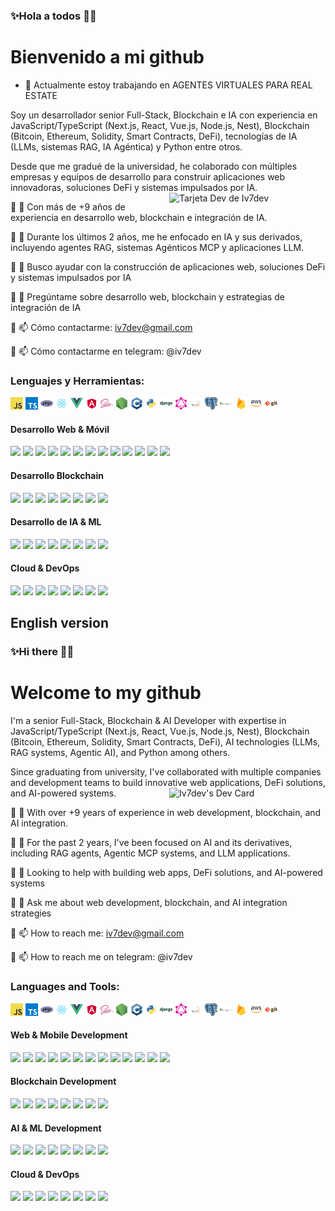 ### ✨Hola a todos 👋✨

<!--
**iv7dev/iv7dev** es un repositorio ✨ _especial_ ✨ porque su `README.md` (este archivo) aparece en tu perfil de GitHub.

Aquí hay algunas ideas para comenzar:

- 🔭 Actualmente estoy trabajando en ...
- 🌱 Actualmente estoy aprendiendo ...
- 👯 Busco colaborar en ...
- 🤔 Busco ayuda con ...
- 💬 Pregúntame sobre ...
- 📫 Cómo contactarme: ...
- 😄 Pronombres: ...
- ⚡ Dato curioso: ...
-->

# Bienvenido a **mi github**

- 🔭 Actualmente estoy trabajando en AGENTES VIRTUALES PARA REAL ESTATE

Soy un desarrollador senior Full-Stack, Blockchain e IA con experiencia en JavaScript/TypeScript (Next.js, React, Vue.js, Node.js, Nest), Blockchain (Bitcoin, Ethereum, Solidity, Smart Contracts, DeFi), tecnologías de IA (LLMs, sistemas RAG, IA Agéntica) y Python entre otros.

Desde que me gradué de la universidad, he colaborado con múltiples empresas y equipos de desarrollo para construir aplicaciones web innovadoras, soluciones DeFi y sistemas impulsados por IA.
<a href="https://app.daily.dev/Iv7dev"><img align="right" src="https://api.daily.dev/devcards/745af3166b5e48669b596b510f716e89.png?r=3p1" width="250" alt="Tarjeta Dev de Iv7dev"/></a>

:small_blue_diamond: :muscle: Con más de +9 años de experiencia en desarrollo web, blockchain e integración de IA.

:small_blue_diamond: 🔭 Durante los últimos 2 años, me he enfocado en IA y sus derivados, incluyendo agentes RAG, sistemas Agénticos MCP y aplicaciones LLM.

:small_blue_diamond: 🤔 Busco ayudar con la construcción de aplicaciones web, soluciones DeFi y sistemas impulsados por IA

:small_blue_diamond: 💬 Pregúntame sobre desarrollo web, blockchain y estrategias de integración de IA

:small_blue_diamond: 📫 Cómo contactarme: iv7dev@gmail.com

:small_blue_diamond: 📫 Cómo contactarme en telegram: @iv7dev

### Lenguajes y Herramientas:

<code><img height="20" src="https://raw.githubusercontent.com/github/explore/80688e429a7d4ef2fca1e82350fe8e3517d3494d/topics/javascript/javascript.png"></code>
<code><img height="20" src="https://raw.githubusercontent.com/github/explore/80688e429a7d4ef2fca1e82350fe8e3517d3494d/topics/typescript/typescript.png"></code>
<code><img height="20" src="https://raw.githubusercontent.com/github/explore/80688e429a7d4ef2fca1e82350fe8e3517d3494d/topics/php/php.png"></code>
<code><img height="20" src="https://raw.githubusercontent.com/github/explore/80688e429a7d4ef2fca1e82350fe8e3517d3494d/topics/react/react.png"></code>
<code><img height="20" src="https://raw.githubusercontent.com/github/explore/80688e429a7d4ef2fca1e82350fe8e3517d3494d/topics/vue/vue.png"></code>
<code><img height="20" src="https://raw.githubusercontent.com/github/explore/80688e429a7d4ef2fca1e82350fe8e3517d3494d/topics/angular/angular.png"></code>
<code><img height="20" src="https://raw.githubusercontent.com/github/explore/80688e429a7d4ef2fca1e82350fe8e3517d3494d/topics/sass/sass.png"></code>
<code><img height="20" src="https://raw.githubusercontent.com/github/explore/80688e429a7d4ef2fca1e82350fe8e3517d3494d/topics/nodejs/nodejs.png"></code>
<code><img height="20" src="https://raw.githubusercontent.com/github/explore/80688e429a7d4ef2fca1e82350fe8e3517d3494d/topics/cpp/cpp.png"></code>
<code><img height="20" src="https://raw.githubusercontent.com/github/explore/80688e429a7d4ef2fca1e82350fe8e3517d3494d/topics/python/python.png"></code>
<code><img height="20" src="https://raw.githubusercontent.com/github/explore/80688e429a7d4ef2fca1e82350fe8e3517d3494d/topics/django/django.png"></code>
<code><img height="20" src="https://raw.githubusercontent.com/github/explore/5c058a388828bb5fde0bcafd4bc867b5bb3f26f3/topics/graphql/graphql.png"></code>
<code><img height="20" src="https://raw.githubusercontent.com/github/explore/80688e429a7d4ef2fca1e82350fe8e3517d3494d/topics/mysql/mysql.png"></code>
<code><img height="20" src="https://raw.githubusercontent.com/github/explore/5c058a388828bb5fde0bcafd4bc867b5bb3f26f3/topics/postgresql/postgresql.png"></code>
<code><img height="20" src="https://raw.githubusercontent.com/github/explore/80688e429a7d4ef2fca1e82350fe8e3517d3494d/topics/mongodb/mongodb.png"></code>
<code><img height="20" src="https://raw.githubusercontent.com/github/explore/80688e429a7d4ef2fca1e82350fe8e3517d3494d/topics/firebase/firebase.png"></code>
<code><img height="20" src="https://raw.githubusercontent.com/github/explore/80688e429a7d4ef2fca1e82350fe8e3517d3494d/topics/aws/aws.png"></code>
<code><img height="20" src="https://raw.githubusercontent.com/github/explore/80688e429a7d4ef2fca1e82350fe8e3517d3494d/topics/git/git.png"></code>


#### Desarrollo Web & Móvil
![](https://img.shields.io/badge/Framework-React-informational?style=flat&logo=react&logoColor=skyblue&color=skyblue)
![](https://img.shields.io/badge/Framework-Next.js-informational?style=flat&logo=next.js&logoColor=white&color=black)
![](https://img.shields.io/badge/Framework-Vue-informational?style=flat&logo=vue.js&logoColor=lightgreen&color=3bac3a)
![](https://img.shields.io/badge/Framework-Svelte-informational?style=flat&logo=svelte&logoColor=orange&color=orange)
![](https://img.shields.io/badge/Framework-Angular-informational?style=flat&logo=angular&logoColor=red&color=red)
![](https://img.shields.io/badge/Framework-Electron-informational?style=flat&logo=electron&logoColor=skyblue&color=skyblue)
![](https://img.shields.io/badge/Framework-React_Native-informational?style=flat&logo=react&logoColor=skyblue&color=3bac3a)
![](https://img.shields.io/badge/Framework-Ionic-informational?style=flat&logo=ionic&logoColor=blue&color=blue)
![](https://img.shields.io/badge/Lenguaje-JavaScript-informational?style=flat&logo=javascript&logoColor=yellow&color=yellow)
![](https://img.shields.io/badge/Lenguaje-TypeScript-informational?style=flat&logo=typescript&logoColor=blue&color=blue)
![](https://img.shields.io/badge/Lenguaje-Kotlin-informational?style=flat&logo=kotlin&logoColor=white&color=blue)
![](https://img.shields.io/badge/Lenguaje-Swift-informational?style=flat&logo=swift&logoColor=white&color=orange)
![](https://img.shields.io/badge/Android_Studio-3DDC84?style=flat&logo=android-studio&logoColor=white)

#### Desarrollo Blockchain
![](https://img.shields.io/badge/Red-BitCoin-informational?style=flat&logo=bitcoin&logoColor=white&color=3bac3a)
![](https://img.shields.io/badge/Red-Ethereum-informational?style=flat&logo=ethereum&logoColor=white&color=3bac3a)
![](https://img.shields.io/badge/Red-Solana-informational?style=flat&logo=solana&logoColor=white&color=purple)
![](https://img.shields.io/badge/Lenguaje-Solidity-informational?style=flat&logo=solidity&logoColor=white&color=3bac3a)
![](https://img.shields.io/badge/Token-ERC721-informational?style=flat&logo=erc721&logoColor=white&color=3bac3a)
![](https://img.shields.io/badge/Token-ERC1155-informational?style=flat&logo=erc1155&logoColor=white&color=3bac3a)
![](https://img.shields.io/badge/Token-ERC20-informational?style=flat&logo=erc20&logoColor=white&color=3bac3a)
![](https://img.shields.io/badge/DeFi-Smart_Contracts-informational?style=flat&logo=ethereum&logoColor=white&color=blue)

#### Desarrollo de IA & ML
![](https://img.shields.io/badge/IA-LangChain-informational?style=flat&logo=chainlink&logoColor=white&color=blue)
![](https://img.shields.io/badge/IA-Sistemas_RAG-informational?style=flat&logo=openai&logoColor=white&color=green)
![](https://img.shields.io/badge/IA-Agénticos_MCP-informational?style=flat&logo=openai&logoColor=white&color=purple)
![](https://img.shields.io/badge/IA-Integración_LLM-informational?style=flat&logo=openai&logoColor=white&color=red)
![](https://img.shields.io/badge/Framework-TensorFlow-informational?style=flat&logo=tensorflow&logoColor=orange&color=orange)
![](https://img.shields.io/badge/Framework-PyTorch-informational?style=flat&logo=pytorch&logoColor=red&color=red)
![](https://img.shields.io/badge/ML-Hugging_Face-informational?style=flat&logo=huggingface&logoColor=yellow&color=yellow)
![](https://img.shields.io/badge/IA-Búsqueda_Semántica-informational?style=flat&logo=elasticsearch&logoColor=blue&color=blue)

#### Cloud & DevOps
![](https://img.shields.io/badge/Cloud-AWS-informational?style=flat&logo=amazon-aws&logoColor=orange&color=orange)
![](https://img.shields.io/badge/Cloud-Google_Cloud-informational?style=flat&logo=google-cloud&logoColor=blue&color=blue)
![](https://img.shields.io/badge/Cloud-Azure-informational?style=flat&logo=microsoft-azure&logoColor=blue&color=blue)
![](https://img.shields.io/badge/CI/CD-Github_Action-informational?style=flat&logo=github&logoColor=white&color=3bac3a)
![](https://img.shields.io/badge/CI/CD-Jenkins-informational?style=flat&logo=jenkins&logoColor=white&color=3bac3a)
![](https://img.shields.io/badge/CI/CD-Circle_CI-informational?style=flat&logo=circleci&logoColor=white&color=3bac3a)
![](https://img.shields.io/badge/Contenedor-Docker-informational?style=flat&logo=docker&logoColor=blue&color=blue)
![](https://img.shields.io/badge/Contenedor-Kubernetes-informational?style=flat&logo=kubernetes&logoColor=blue&color=blue)


## English version
### ✨Hi there 👋✨

<!--
**iv7dev/iv7dev** is a ✨ _special_ ✨ repository because its `README.md` (this file) appears on your GitHub profile.

Here are some ideas to get you started:

- 🔭 I'm currently working on ...
- 🌱 I'm currently learning ...
- 👯 I'm looking to collaborate on ...
- 🤔 I'm looking for help with ...
- 💬 Ask me about ...
- 📫 How to reach me: ...
- 😄 Pronouns: ...
- ⚡ Fun fact: ...
-->

# Welcome to **my github**

I'm a senior Full-Stack, Blockchain & AI Developer with expertise in JavaScript/TypeScript (Next.js, React, Vue.js, Node.js, Nest), Blockchain (Bitcoin, Ethereum, Solidity, Smart Contracts, DeFi), AI technologies (LLMs, RAG systems, Agentic AI), and Python among others.

Since graduating from university, I've collaborated with multiple companies and development teams to build innovative web applications, DeFi solutions, and AI-powered systems.
<a href="https://app.daily.dev/Iv7dev"><img align="right" src="https://api.daily.dev/devcards/745af3166b5e48669b596b510f716e89.png?r=3p1" width="250" alt="Iv7dev's Dev Card"/></a>

:small_blue_diamond: :muscle: With over +9 years of experience in web development, blockchain, and AI integration.

:small_blue_diamond: 🔭 For the past 2 years, I've been focused on AI and its derivatives, including RAG agents, Agentic MCP systems, and LLM applications.

:small_blue_diamond: 🤔 Looking to help with building web apps, DeFi solutions, and AI-powered systems

:small_blue_diamond: 💬 Ask me about web development, blockchain, and AI integration strategies

:small_blue_diamond: 📫 How to reach me: iv7dev@gmail.com

:small_blue_diamond: 📫 How to reach me on telegram: @iv7dev

### Languages and Tools:

<code><img height="20" src="https://raw.githubusercontent.com/github/explore/80688e429a7d4ef2fca1e82350fe8e3517d3494d/topics/javascript/javascript.png"></code>
<code><img height="20" src="https://raw.githubusercontent.com/github/explore/80688e429a7d4ef2fca1e82350fe8e3517d3494d/topics/typescript/typescript.png"></code>
<code><img height="20" src="https://raw.githubusercontent.com/github/explore/80688e429a7d4ef2fca1e82350fe8e3517d3494d/topics/php/php.png"></code>
<code><img height="20" src="https://raw.githubusercontent.com/github/explore/80688e429a7d4ef2fca1e82350fe8e3517d3494d/topics/react/react.png"></code>
<code><img height="20" src="https://raw.githubusercontent.com/github/explore/80688e429a7d4ef2fca1e82350fe8e3517d3494d/topics/vue/vue.png"></code>
<code><img height="20" src="https://raw.githubusercontent.com/github/explore/80688e429a7d4ef2fca1e82350fe8e3517d3494d/topics/angular/angular.png"></code>
<code><img height="20" src="https://raw.githubusercontent.com/github/explore/80688e429a7d4ef2fca1e82350fe8e3517d3494d/topics/sass/sass.png"></code>
<code><img height="20" src="https://raw.githubusercontent.com/github/explore/80688e429a7d4ef2fca1e82350fe8e3517d3494d/topics/nodejs/nodejs.png"></code>
<code><img height="20" src="https://raw.githubusercontent.com/github/explore/80688e429a7d4ef2fca1e82350fe8e3517d3494d/topics/cpp/cpp.png"></code>
<code><img height="20" src="https://raw.githubusercontent.com/github/explore/80688e429a7d4ef2fca1e82350fe8e3517d3494d/topics/python/python.png"></code>
<code><img height="20" src="https://raw.githubusercontent.com/github/explore/80688e429a7d4ef2fca1e82350fe8e3517d3494d/topics/django/django.png"></code>
<code><img height="20" src="https://raw.githubusercontent.com/github/explore/5c058a388828bb5fde0bcafd4bc867b5bb3f26f3/topics/graphql/graphql.png"></code>
<code><img height="20" src="https://raw.githubusercontent.com/github/explore/80688e429a7d4ef2fca1e82350fe8e3517d3494d/topics/mysql/mysql.png"></code>
<code><img height="20" src="https://raw.githubusercontent.com/github/explore/5c058a388828bb5fde0bcafd4bc867b5bb3f26f3/topics/postgresql/postgresql.png"></code>
<code><img height="20" src="https://raw.githubusercontent.com/github/explore/80688e429a7d4ef2fca1e82350fe8e3517d3494d/topics/mongodb/mongodb.png"></code>
<code><img height="20" src="https://raw.githubusercontent.com/github/explore/80688e429a7d4ef2fca1e82350fe8e3517d3494d/topics/firebase/firebase.png"></code>
<code><img height="20" src="https://raw.githubusercontent.com/github/explore/80688e429a7d4ef2fca1e82350fe8e3517d3494d/topics/aws/aws.png"></code>
<code><img height="20" src="https://raw.githubusercontent.com/github/explore/80688e429a7d4ef2fca1e82350fe8e3517d3494d/topics/git/git.png"></code>


#### Web & Mobile Development
![](https://img.shields.io/badge/Framework-React-informational?style=flat&logo=react&logoColor=skyblue&color=skyblue)
![](https://img.shields.io/badge/Framework-Next.js-informational?style=flat&logo=next.js&logoColor=white&color=black)
![](https://img.shields.io/badge/Framework-Vue-informational?style=flat&logo=vue.js&logoColor=lightgreen&color=3bac3a)
![](https://img.shields.io/badge/Framework-Svelte-informational?style=flat&logo=svelte&logoColor=orange&color=orange)
![](https://img.shields.io/badge/Framework-Angular-informational?style=flat&logo=angular&logoColor=red&color=red)
![](https://img.shields.io/badge/Framework-Electron-informational?style=flat&logo=electron&logoColor=skyblue&color=skyblue)
![](https://img.shields.io/badge/Framework-React_Native-informational?style=flat&logo=react&logoColor=skyblue&color=3bac3a)
![](https://img.shields.io/badge/Framework-Ionic-informational?style=flat&logo=ionic&logoColor=blue&color=blue)
![](https://img.shields.io/badge/Language-JavaScript-informational?style=flat&logo=javascript&logoColor=yellow&color=yellow)
![](https://img.shields.io/badge/Language-TypeScript-informational?style=flat&logo=typescript&logoColor=blue&color=blue)
![](https://img.shields.io/badge/Language-Kotlin-informational?style=flat&logo=kotlin&logoColor=white&color=blue)
![](https://img.shields.io/badge/Language-Swift-informational?style=flat&logo=swift&logoColor=white&color=orange)
![](https://img.shields.io/badge/Android_Studio-3DDC84?style=flat&logo=android-studio&logoColor=white)

#### Blockchain Development
![](https://img.shields.io/badge/Network-BitCoin-informational?style=flat&logo=bitcoin&logoColor=white&color=3bac3a)
![](https://img.shields.io/badge/Network-Ethereum-informational?style=flat&logo=ethereum&logoColor=white&color=3bac3a)
![](https://img.shields.io/badge/Network-Solana-informational?style=flat&logo=solana&logoColor=white&color=purple)
![](https://img.shields.io/badge/Language-Solidity-informational?style=flat&logo=solidity&logoColor=white&color=3bac3a)
![](https://img.shields.io/badge/Token-ERC721-informational?style=flat&logo=erc721&logoColor=white&color=3bac3a)
![](https://img.shields.io/badge/Token-ERC1155-informational?style=flat&logo=erc1155&logoColor=white&color=3bac3a)
![](https://img.shields.io/badge/Token-ERC20-informational?style=flat&logo=erc20&logoColor=white&color=3bac3a)
![](https://img.shields.io/badge/DeFi-Smart_Contracts-informational?style=flat&logo=ethereum&logoColor=white&color=blue)

#### AI & ML Development
![](https://img.shields.io/badge/AI-LangChain-informational?style=flat&logo=chainlink&logoColor=white&color=blue)
![](https://img.shields.io/badge/AI-RAG_Systems-informational?style=flat&logo=openai&logoColor=white&color=green)
![](https://img.shields.io/badge/AI-Agentic_MCP-informational?style=flat&logo=openai&logoColor=white&color=purple)
![](https://img.shields.io/badge/AI-LLM_Integration-informational?style=flat&logo=openai&logoColor=white&color=red)
![](https://img.shields.io/badge/Framework-TensorFlow-informational?style=flat&logo=tensorflow&logoColor=orange&color=orange)
![](https://img.shields.io/badge/Framework-PyTorch-informational?style=flat&logo=pytorch&logoColor=red&color=red)
![](https://img.shields.io/badge/ML-Hugging_Face-informational?style=flat&logo=huggingface&logoColor=yellow&color=yellow)
![](https://img.shields.io/badge/AI-Semantic_Search-informational?style=flat&logo=elasticsearch&logoColor=blue&color=blue)

#### Cloud & DevOps
![](https://img.shields.io/badge/Cloud-AWS-informational?style=flat&logo=amazon-aws&logoColor=orange&color=orange)
![](https://img.shields.io/badge/Cloud-Google_Cloud-informational?style=flat&logo=google-cloud&logoColor=blue&color=blue)
![](https://img.shields.io/badge/Cloud-Azure-informational?style=flat&logo=microsoft-azure&logoColor=blue&color=blue)
![](https://img.shields.io/badge/CI/CD-Github_Action-informational?style=flat&logo=github&logoColor=white&color=3bac3a)
![](https://img.shields.io/badge/CI/CD-Jenkins-informational?style=flat&logo=jenkins&logoColor=white&color=3bac3a)
![](https://img.shields.io/badge/CI/CD-Circle_CI-informational?style=flat&logo=circleci&logoColor=white&color=3bac3a)
![](https://img.shields.io/badge/Container-Docker-informational?style=flat&logo=docker&logoColor=blue&color=blue)
![](https://img.shields.io/badge/Container-Kubernetes-informational?style=flat&logo=kubernetes&logoColor=blue&color=blue)
